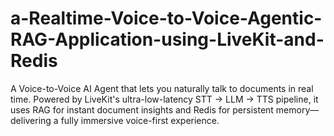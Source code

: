 # a-Realtime-Voice-to-Voice-Agentic-RAG-Application-using-LiveKit-and-Redis
A Voice-to-Voice AI Agent that lets you naturally talk to documents in real time. Powered by LiveKit's ultra-low-latency STT → LLM → TTS pipeline, it uses RAG for instant document insights and Redis for persistent memory—delivering a fully immersive voice-first experience. 
